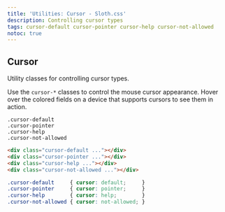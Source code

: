 ```yaml
---
title: 'Utilities: Cursor - Sloth.css'
description: Controlling cursor types
tags: cursor-default cursor-pointer cursor-help cursor-not-allowed
notoc: true
---
```


## Cursor

Utility classes for controlling cursor types.

Use the `cursor-*` classes to control the mouse cursor appearance. Hover over the colored fields on a device that supports cursors to see them in action.

<div class="demo flex flex-wrap gap-8">
  <div class="flex-col items-center gap-4">
    <div class="cursor-default w-32 h-16 bg-accent rounded"></div>
    <code>.cursor-default</code>
  </div>
  <div class="flex-col items-center gap-4">
    <div class="cursor-pointer w-32 h-16 bg-accent rounded"></div>
    <code>.cursor-pointer</code>
  </div>
  <div class="flex-col items-center gap-4">
    <div class="cursor-help w-32 h-16 bg-accent rounded"></div>
    <code>.cursor-help</code>
  </div>
  <div class="flex-col items-center gap-4">
    <div class="cursor-not-allowed w-32 h-16 bg-accent rounded"></div>
    <code>.cursor-not-allowed</code>
  </div>
</div>

```html
<div class="cursor-default ..."></div>
<div class="cursor-pointer ..."></div>
<div class="cursor-help ..."></div>
<div class="cursor-not-allowed ..."></div>
```

```css
.cursor-default     { cursor: default;     }
.cursor-pointer     { cursor: pointer;     }
.cursor-help        { cursor: help;        }
.cursor-not-allowed { cursor: not-allowed; }
```
